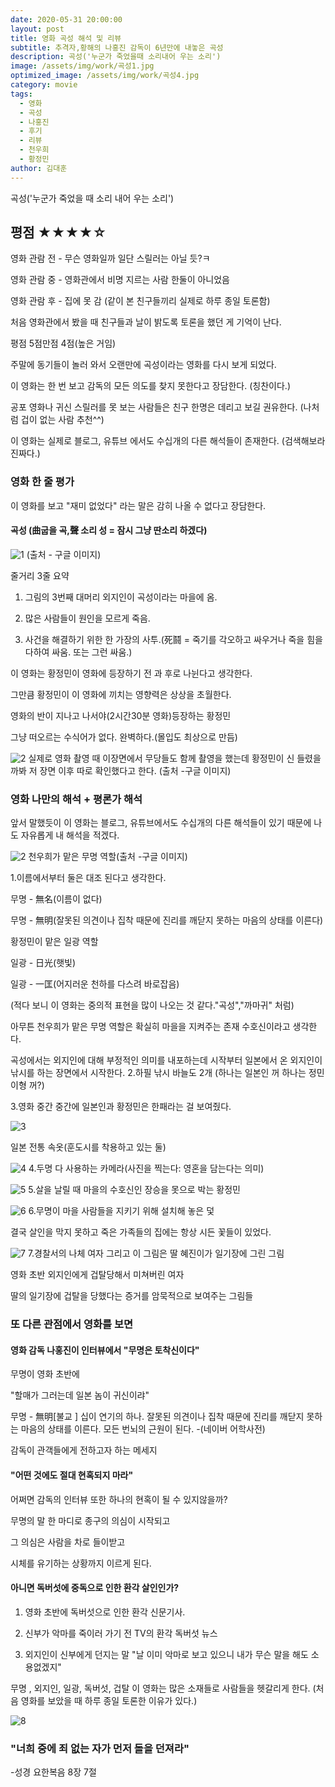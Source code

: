 ```yaml
---
date: 2020-05-31 20:00:00
layout: post
title: 영화 곡성 해석 및 리뷰
subtitle: 추격자,황해의 나홍진 감독이 6년만에 내놓은 곡성
description: 곡성('누군가 죽었을때 소리내어 우는 소리')
image: /assets/img/work/곡성1.jpg
optimized_image: /assets/img/work/곡성4.jpg
category: movie
tags:
  - 영화
  - 곡성
  - 나홍진
  - 후기
  - 리뷰
  - 천우희
  - 황정민
author: 김대훈
---
```

곡성('누군가 죽었을 때 소리 내어 우는 소리')

## 평점 ★★★★☆ 

영화 관람 전 - 무슨 영화일까 일단 스릴러는 아닐 듯?ㅋ

영화 관람 중 - 영화관에서 비명 지르는 사람 한둘이 아니었음

영화 관람 후 - 집에 못 감 (같이 본 친구들끼리 실제로 하루 종일 토론함)

처음 영화관에서 봤을 때 친구들과 날이 밝도록 토론을 했던 게 기억이 난다.

평점 5점만점 4점(높은 거임)

주말에 동기들이 놀러 와서 오랜만에 곡성이라는 영화를 다시 보게 되었다.

이 영화는 한 번 보고 감독의 모든 의도를 찾지 못한다고 장담한다.  (칭찬이다.)

공포 영화나 귀신 스릴러를 못 보는 사람들은 친구 한명은 데리고 보길 권유한다. (나처럼 겁이 없는 사람 추천^^)

이 영화는 실제로 블로그, 유튜브 에서도 수십개의 다른 해석들이 존재한다.  (검색해보라 진짜다.)

### 영화 한 줄 평가
이 영화를 보고 "재미 없었다" 라는 말은 감히 나올 수 없다고 장담한다.

#### 곡성 (曲굽을 곡,聲 소리 성 = 잠시 그냥 딴소리 하겠다) 

![1](/assets/img/work/곡성4.jpg)
(출처 - 구글 이미지)

줄거리 3줄 요약

1. 그림의 3번째 대머리 외지인이 곡성이라는 마을에 옴.

2. 많은 사람들이 원인을 모르게 죽음.

3. 사건을 해결하기 위한 한 가장의 사투.(死鬪 = 죽기를 각오하고 싸우거나 죽을 힘을 다하여 싸움. 또는 그런 싸움.)

이 영화는 황정민이 영화에 등장하기 전 과 후로 나뉜다고 생각한다.

그만큼 황정민이 이 영화에 끼치는 영향력은 상상을 초월한다.

영화의 반이 지나고 나서야(2시간30분 영화)등장하는 황정민

그냥 떠오르는 수식어가 없다. 완벽하다.(몰입도 최상으로 만듬)

![2](/assets/img/work/곡성3.jpg)
실제로 영화 촬영 때 이장면에서 무당들도 함께 촬영을 했는데 황정민이 신 들렸을 까봐 저 장면 이후 따로 확인했다고 한다.
(출처 -구글 이미지)

### 영화 나만의 해석 + 평론가 해석

앞서 말했듯이 이 영화는 블로그, 유튜브에서도 수십개의 다른 해석들이 있기 때문에
나도 자유롭게 내 해석을 적겠다.

![2](/assets/img/work/곡성5.jpg)
천우희가 맡은 무명 역할(출처 -구글 이미지)

1.이름에서부터 둘은 대조 된다고 생각한다.

무명 - 無名(이름이 없다) 

무명 - 無明(잘못된 의견이나 집착 때문에 진리를 깨닫지 못하는 마음의 상태를 이른다)

황정민이 맡은 일광 역할

일광 - 日光(햇빛)

일광 - 一匡(어지러운 천하를 다스려 바로잡음)

(적다 보니 이 영화는 중의적 표현을 많이 나오는 것 같다."곡성","까마귀" 처럼)

아무튼 천우희가 맡은 무명 역할은 확실히 마을을 지켜주는 존재 수호신이라고 생각한다.

곡성에서는 외지인에 대해 부정적인 의미를 내포하는데 시작부터 일본에서 온 외지인이 낚시를 하는 장면에서 시작한다.
2.하필 낚시 바늘도 2개 (하나는 일본인 꺼 하나는 정민이형 꺼?)

3.영화 중간 중간에 일본인과 황정민은 한패라는 걸 보여줬다.

![3](/assets/img/work/곡성8.jpg)

일본 전통 속옷(훈도시를 착용하고 있는 둘)

![4](/assets/img/work/곡성13.jpg)
4.두명 다 사용하는 카메라(사진을 찍는다: 영혼을 담는다는 의미)

![5](/assets/img/work/곡성9.jpg)
5.살을 날릴 때 마을의 수호신인 장승을 못으로 박는 황정민

![6](/assets/img/work/곡성15.png)
6.무명이 마을 사람들을 지키기 위해 설치해 놓은 덫

결국 살인을 막지 못하고 죽은 가족들의 집에는 항상 시든 꽃들이 있었다.

![7](/assets/img/work/곡성10.jpg)
7.경찰서의 나체 여자 그리고 이 그림은 딸 혜진이가 일기장에 그린 그림

영화 초반 외지인에게 겁탈당해서 미쳐버린 여자

딸의 일기장에 겁탈을 당했다는 증거를 암묵적으로 보여주는 그림들

### 또 다른 관점에서 영화를 보면
#### 영화 감독 나홍진이 인터뷰에서 "무명은 토착신이다"

무명이 영화 초반에

"할매가 그러는데 일본 놈이 귀신이랴"

무명 - 無明[불교 ] 십이 연기의 하나. 잘못된 의견이나 집착 때문에 진리를 깨닫지 못하는 마음의 상태를 이른다. 모든 번뇌의 근원이 된다.  -(네이버 어학사전)

감독이 관객들에게 전하고자 하는 메세지
#### "어떤 것에도 절대 현혹되지 마라"

어쩌면 감독의 인터뷰 또한 하나의 현혹이 될 수 있지않을까?

무명의 말 한 마디로 종구의 의심이 시작되고 

그 의심은 사람을 차로 들이받고

시체를 유기하는 상황까지 이르게 된다.

#### 아니면 독버섯에 중독으로 인한 환각 살인인가?

1. 영화 초반에 독버섯으로 인한 환각 신문기사.

2. 신부가 악마를 죽이러 가기 전 TV의 환각 독버섯 뉴스

3. 외지인이 신부에게 던지는 말 "날 이미 악마로 보고 있으니 내가 무슨 말을 해도 소용없겠지"

무명 , 외지인, 일광, 독버섯, 겁탈 이 영화는 많은 소재들로 사람들을 헷갈리게 한다.
(처음 영화를 보았을 때 하루 종일 토론한 이유가 있다.)

![8](/assets/img/work/곡성14.jpg)
### "너희 중에 죄 없는 자가 먼저 돌을 던져라"
-성경 요한복음 8장 7절 

